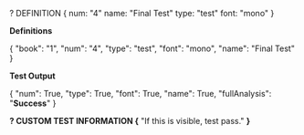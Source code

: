 ? DEFINITION {
    num: "4"
    name: "Final Test"
    type: "test"
    font: "mono"
}

**Definitions**

{
    "book": "1",
     "num": "4",
    "type": "test",
    "font": "mono",
    "name": "Final Test"
}

**Test Output**

{
     "num": True,
    "type": True,
    "font": True,
    "name": True,
    "fullAnalysis": "**Success**"
}

**? CUSTOM TEST INFORMATION {**
    "If this is visible, test pass."
**}**
